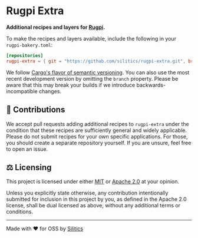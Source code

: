 # Rugpi Extra

**Additional recipes and layers for [Rugpi](https://rugpi.io).**

To make the recipes and layers available, include the following in your `rugpi-bakery.toml`:

```toml
[repositories]
rugpi-extra = { git = "https://github.com/silitics/rugpi-extra.git", branch = "v0.6" }
```

We follow [Cargo's flavor of semantic versioning](https://doc.rust-lang.org/cargo/reference/resolver.html#semver-compatibility).
You can also use the most recent development version by omitting the `branch` property.
Please be aware that this may break your builds if we introduce backwards-incompatible changes.

## 🙌 Contributions

We accept pull requests adding additional recipes to `rugpi-extra` under the condition that these recipes are sufficiently general and widely applicable.
Please do not submit recipes for your own specific applications.
For those, you should create a separate repository yourself.
If you are unsure, feel free to open an issue.

## ⚖️ Licensing

This project is licensed under either [MIT](https://github.com/silitics/rugpi/blob/main/LICENSE-MIT) or [Apache 2.0](https://github.com/silitics/rugpi/blob/main/LICENSE-APACHE) at your opinion.

Unless you explicitly state otherwise, any contribution intentionally submitted for inclusion in this project by you, as defined in the Apache 2.0 license, shall be dual licensed as above, without any additional terms or conditions.

---

Made with ❤️ for OSS by [Silitics](https://www.silitics.com)
